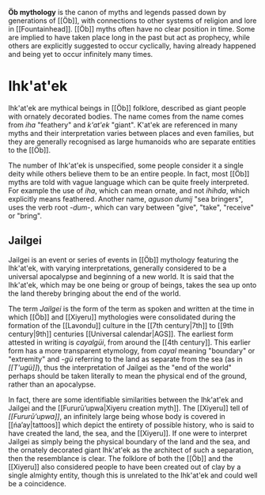 **Öb mythology** is the canon of myths and legends passed down by generations of [[Öb]], with connections to other systems of religion and lore in [[Fountainhead]]. [[Öb]] myths often have no clear position in time. Some are implied to have taken place long in the past but act as prophecy, while others are explicitly suggested to occur cyclically, having already happened and being yet to occur infinitely many times.
# Ihk'at'ek
Ihk'at'ek are mythical beings in [[Öb]] folklore, described as giant people with ornately decorated bodies. The name comes from the name comes from *iha* "feathery" and *k'at'ek* "giant". K'at'ek are referenced in many myths and their interpretation varies between places and even families, but they are generally recognised as large humanoids who are separate entities to the [[Öb]].

The number of Ihk'at'ek is unspecified, some people consider it a single deity while others believe them to be an entire people. In fact, most [[Öb]] myths are told with vague language which can be quite freely interpreted. For example the use of *iha*, which can mean ornate, and not *ihihda*, which explicitly means feathered. Another name, *aguson dumij* "sea bringers", uses the verb root *-dum-*, which can vary between "give", "take", "receive" or "bring".
## Jailgei
Jailgei is an event or series of events in [[Öb]] mythology featuring the Ihk'at'ek, with varying interpretations, generally considered to be a universal apocalypse and beginning of a new world. It is said that the Ihk'at'ek, which may be one being or group of beings, takes the sea up onto the land thereby bringing about the end of the world.

The term *Jailgei* is the form of the term as spoken and written at the time in which [[Öb]] and [[Xiyeru]] mythologies were consolidated during the formation of the [[Lavondu]] culture in the [[7th century|7th]] to [[9th century|9th]] centuries [[Universal calendar|AGS]]. The earliest form attested in writing is *cayalgüi*, from around the [[4th century]]. This earlier form has a more transparent etymology, from *cayal* meaning "boundary" or "extremity" and *-gü* referring to the land as separate from the sea (as in *[[T'ugü]]*), thus the interpretation of Jailgei as the "end of the world" perhaps should be taken literally to mean the physical end of the ground, rather than an apocalypse.

In fact, there are some identifiable similarities between the Ihk'at'ek and Jailgei and the [[Fururūʼupwa|Xiyeru creation myth]]. The [[Xiyeru]] tell of *[[Fururūʼupwa]]*, an infinitely large being whose body is covered in [[ńaʼay|tattoos]] which depict the entirety of possible history, who is said to have created the land, the sea, and the [[Xiyeru]]. If one were to interpret Jailgei as simply being the physical boundary of the land and the sea, and the ornately decorated giant Ihk'at'ek as the architect of such a separation, then the resemblance is clear. The folklore of both the [[Öb]] and the [[Xiyeru]] also considered people to have been created out of clay by a single almighty entity, though this is unrelated to the Ihk'at'ek and could well be a coincidence.